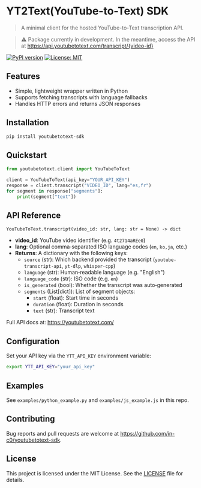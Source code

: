 # YT2Text(YouTube-to-Text) SDK

> A minimal client for the hosted YouTube-to-Text transcription API.

> ⚠️ Package currently in development. In the meantime, access the API at https://api.youtubetotext.com/transcript/{video-id}


[![PyPI version](https://img.shields.io/pypi/v/youtubetotext-sdk)](https://pypi.org/project/youtubetotext-sdk/) [![License: MIT](https://img.shields.io/badge/License-MIT-yellow.svg)](LICENSE)

## Features
- Simple, lightweight wrapper written in Python
- Supports fetching transcripts with language fallbacks  
- Handles HTTP errors and returns JSON responses  

## Installation
```bash
pip install youtubetotext-sdk
```

## Quickstart
```python
from youtubetotext.client import YouTubeToText

client = YouTubeToText(api_key="YOUR_API_KEY")
response = client.transcript("VIDEO_ID", lang="es,fr")
for segment in response["segments"]:
    print(segment["text"])
```

## API Reference
`YouTubeToText.transcript(video_id: str, lang: str = None) -> dict`

- **video_id**: YouTube video identifier (e.g. `4t2714aREe0`)  
- **lang**: Optional comma‑separated ISO language codes (`en`, `ko,ja`, etc.)  
- **Returns**: A dictionary with the following keys:
  - `source` (str): Which backend provided the transcript (`youtube-transcript-api`, `yt-dlp`, `whisper-cpp`)
  - `language` (str): Human‑readable language (e.g. "English")
  - `language_code` (str): ISO code (e.g. `en`)
  - `is_generated` (bool): Whether the transcript was auto‑generated
  - `segments` (List[dict]): List of segment objects:
    - `start` (float): Start time in seconds
    - `duration` (float): Duration in seconds
    - `text` (str): Transcript text

Full API docs at: https://youtubetotext.com/

## Configuration
Set your API key via the `YTT_API_KEY` environment variable:

```bash
export YTT_API_KEY="your_api_key"
```

## Examples
See `examples/python_example.py` and `examples/js_example.js` in this repo.

## Contributing
Bug reports and pull requests are welcome at https://github.com/in-c0/youtubetotext-sdk.

## License
This project is licensed under the MIT License. See the [LICENSE](LICENSE) file for details.
